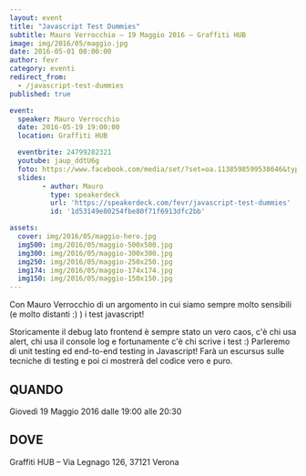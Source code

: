 ```yaml
---
layout: event
title: "Javascript Test Dummies"
subtitle: Mauro Verrocchio – 19 Maggio 2016 – Graffiti HUB
image: img/2016/05/maggio.jpg
date: 2016-05-01 00:00:00
author: fevr
category: eventi
redirect_from:
  - /javascript-test-dummies
published: true

event:
  speaker: Mauro Verrocchio
  date: 2016-05-19 19:00:00
  location: Graffiti HUB

  eventbrite: 24799282321
  youtube: jaup_ddtU6g
  foto: https://www.facebook.com/media/set/?set=oa.1138598599538646&type=3
  slides:
        - author: Mauro
          type: speakerdeck
          url: 'https://speakerdeck.com/fevr/javascript-test-dummies'
          id: '1d53149e80254fbe80f71f6913dfc2bb'

assets:
  cover: img/2016/05/maggio-hero.jpg
  img500: img/2016/05/maggio-500x500.jpg
  img300: img/2016/05/maggio-300x300.jpg
  img250: img/2016/05/maggio-250x250.jpg
  img174: img/2016/05/maggio-174x174.jpg
  img150: img/2016/05/maggio-150x150.jpg
---
```




Con Mauro Verrocchio di un argomento in cui siamo sempre molto sensibili (e molto distanti :) ) i test javascript!

Storicamente il debug lato frontend è sempre stato un vero caos, c'è chi usa alert,
chi usa il console log e fortunamente c'è chi scrive i test :)
Parleremo di unit testing ed end-to-end testing in Javascript!
Farà un escursus sulle tecniche di testing e poi ci mostrerà del codice vero e puro.

## QUANDO
Giovedì 19 Maggio 2016 dalle 19:00 alle 20:30

## DOVE
Graffiti HUB – Via Legnago 126, 37121 Verona